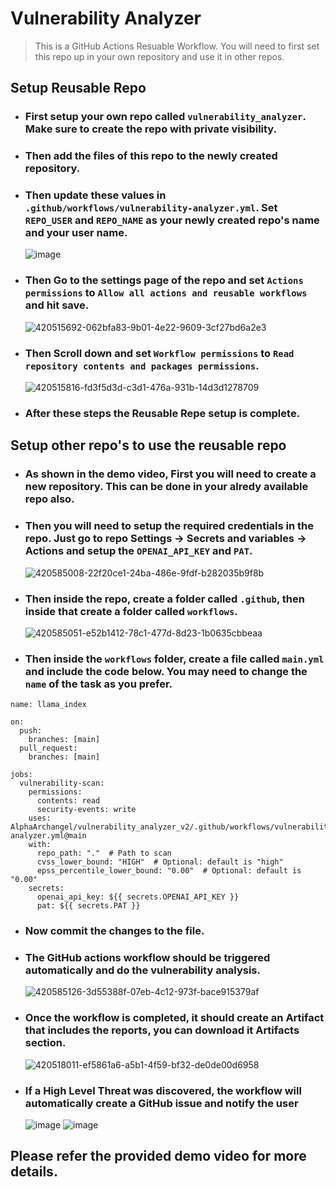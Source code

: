 # Vulnerability Analyzer

> This is a GitHub Actions Resuable Workflow. You will need to first set this repo up in your own repository and use it in other repos.

## Setup Reusable Repo

- ### First setup your own repo called `vulnerability_analyzer`. Make sure to create the repo with private visibility.
- ### Then add the files of this repo to the newly created repository.
- ### Then update these values in `.github/workflows/vulnerability-analyzer.yml`. Set `REPO_USER` and `REPO_NAME` as your newly created repo's name and your user name.
  ![image](https://github.com/user-attachments/assets/f1bd387c-ecf0-4e99-810e-5f870d7c1e07)
- ### Then Go to the settings page of the repo and set `Actions permissions` to `Allow all actions and reusable workflows` and hit save.
  ![420515692-062bfa83-9b01-4e22-9609-3cf27bd6a2e3](https://github.com/user-attachments/assets/5f0c02ac-e057-4693-981d-97ae2cb3808d)
- ### Then Scroll down and set `Workflow permissions` to `Read repository contents and packages permissions`.
  ![420515816-fd3f5d3d-c3d1-476a-931b-14d3d1278709](https://github.com/user-attachments/assets/b720fc7b-bfcd-4837-9445-98c1d61b0650)
- ### After these steps the Reusable Repe setup is complete.

## Setup other repo's to use the reusable repo

- ### As shown in the demo video, First you will need to create a new repository. This can be done in your alredy available repo also.
- ### Then you will need to setup the required credentials in the repo. Just go to repo Settings -> Secrets and variables -> Actions and setup the `OPENAI_API_KEY` and `PAT`.
  ![420585008-22f20ce1-24ba-486e-9fdf-b282035b9f8b](https://github.com/user-attachments/assets/02f2028f-3f8b-4af5-a733-218ff0a4d561)
- ### Then inside the repo, create a folder called `.github`, then inside that create a folder called `workflows`.
  ![420585051-e52b1412-78c1-477d-8d23-1b0635cbbeaa](https://github.com/user-attachments/assets/2f8a5ce8-7dc0-47c9-88cb-93b3fa69174e)
- ### Then inside the `workflows` folder, create a file called `main.yml` and include the code below. You may need to change the `name` of the task as you prefer.

```
name: llama_index

on:
  push:
    branches: [main]
  pull_request:
    branches: [main]

jobs:
  vulnerability-scan:
    permissions:
      contents: read
      security-events: write
    uses: AlphaArchangel/vulnerability_analyzer_v2/.github/workflows/vulnerability-analyzer.yml@main
    with:
      repo_path: "."  # Path to scan
      cvss_lower_bound: "HIGH"  # Optional: default is "high"
      epss_percentile_lower_bound: "0.00"  # Optional: default is "0.00"
    secrets:
      openai_api_key: ${{ secrets.OPENAI_API_KEY }}
      pat: ${{ secrets.PAT }}
```

- ### Now commit the changes to the file.
- ### The GitHub actions workflow should be triggered automatically and do the vulnerability analysis.
  ![420585126-3d55388f-07eb-4c12-973f-bace915379af](https://github.com/user-attachments/assets/a3d9b8bb-258a-456d-ad7b-4295e37060cc)
- ### Once the workflow is completed, it should create an Artifact that includes the reports, you can download it Artifacts section.
  ![420518011-ef5861a6-a5b1-4f59-bf32-de0de00d6958](https://github.com/user-attachments/assets/aca28d33-0b4b-414e-aeb6-36a47cdd1a0e)
- ### If a High Level Threat was discovered, the workflow will automatically create a GitHub issue and notify the user
  ![image](https://github.com/user-attachments/assets/5fe07a82-4496-4e45-8e4b-c46e81832617)
  ![image](https://github.com/user-attachments/assets/6d911af7-c9fa-4182-b48b-e8d24583bf31)

## Please refer the provided demo video for more details.
